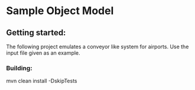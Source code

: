 # Sample Object Model

## Getting started:
The following project emulates a conveyor like system for airports.  Use the input file given as an example.

### Building:
 mvn clean install -DskipTests

 
 


